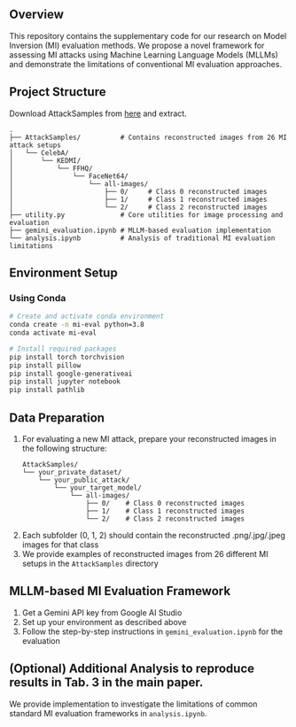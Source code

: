 ## Overview
This repository contains the supplementary code for our research on Model Inversion (MI) evaluation methods. We propose a novel framework for assessing MI attacks using Machine Learning Language Models (MLLMs) and demonstrate the limitations of conventional MI evaluation approaches.

## Project Structure

Download AttackSamples from [here](https://sutdapac-my.sharepoint.com/:u:/g/personal/hosy_tuyen_sutd_edu_sg/EcoyMY5RYDdBl_Uj7ZfWvTUBa5cDKRUPfIoUL9NLp3WMjA?e=tAD38Q) and extract. 

```
.
├── AttackSamples/          # Contains reconstructed images from 26 MI attack setups
│   └── CelebA/
│       └── KEDMI/
│           └── FFHQ/
│               └── FaceNet64/
│                   └── all-images/
│                       ├── 0/     # Class 0 reconstructed images
│                       ├── 1/     # Class 1 reconstructed images
│                       └── 2/     # Class 2 reconstructed images
├── utility.py              # Core utilities for image processing and evaluation
├── gemini_evaluation.ipynb # MLLM-based evaluation implementation
└── analysis.ipynb          # Analysis of traditional MI evaluation limitations
```

## Environment Setup

### Using Conda
```bash
# Create and activate conda environment
conda create -n mi-eval python=3.8
conda activate mi-eval

# Install required packages
pip install torch torchvision
pip install pillow
pip install google-generativeai
pip install jupyter notebook
pip install pathlib
```

## Data Preparation
1. For evaluating a new MI attack, prepare your reconstructed images in the following structure:
   ```
   AttackSamples/
   └── your_private_dataset/
       └── your_public_attack/
           └── your_target_model/
               └── all-images/
                   ├── 0/    # Class 0 reconstructed images
                   ├── 1/    # Class 1 reconstructed images
                   └── 2/    # Class 2 reconstructed images
   ```
2. Each subfolder (0, 1, 2) should contain the reconstructed .png/.jpg/.jpeg images for that class
3. We provide examples of reconstructed images from 26 different MI setups in the `AttackSamples` directory

## MLLM-based MI Evaluation Framework

1. Get a Gemini API key from Google AI Studio
2. Set up your environment as described above
3. Follow the step-by-step instructions in `gemini_evaluation.ipynb` for the evaluation


## (Optional) Additional Analysis to reproduce results in Tab. 3 in the main paper.
We provide implementation to investigate the limitations of common standard MI evaluation frameworks in `analysis.ipynb`. 

